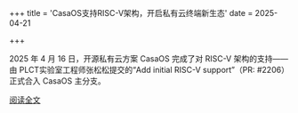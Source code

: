 +++
title = 'CasaOS支持RISC-V架构，开启私有云终端新生态'
date = 2025-04-21

+++

2025 年 4 月 16 日，开源私有云方案 CasaOS 完成了对 RISC-V 架构的支持——由 PLCT实验室工程师张松松提交的“Add initial RISC-V support”（PR: #2206）正式合入 CasaOS 主分支。

[阅读全文](https://mp.weixin.qq.com/s/ZjYTHwr0TlqCfaOJ92lEfQ)

